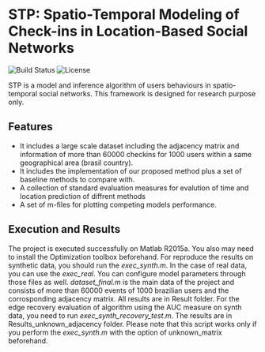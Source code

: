 # STP: Spatio-Temporal Modeling of Check-ins in Location-Based Social Networks
![Build Status](https://img.shields.io/teamcity/codebetter/bt428.svg)
![License](https://img.shields.io/badge/license-BSD-blue.svg)

STP is a model and inference algorithm of users behaviours in spatio-temporal social networks. This framework is designed for research purpose only.
## Features
* It includes a large scale dataset including the adjacency matrix and information of more than 60000 checkins for 1000 users within a same geographical area (brasil country).
* It includes the implementation of our proposed method plus a set of baseline methods to compare with.
* A collection of standard evaluation measures for evalution of time and location prediction of diffrent methods
* A set of m-files for plotting competing models performance.

## Execution and Results
The project is executed successfully on Matlab R2015a. You also may need to install the Optimization toolbox beforehand.
For reproduce the results on synthetic data, you should run the *exec_synth.m*. In the case of real data, you can use the *exec_real*.
You can configure model parameters through those files as well. *dataset_final.m* is the main data of the project and consists of more than 60000 events of 1000 brazilian users and the corrosponding adjacency matrix.
All results are in Result folder.
For the edge recovery evaluation of algorithm using the AUC measure on synth data, you need to run *exec_synth_recovery_test.m*. The results are in Results_unknown_adjacency folder.
Please note that this script works only if you perform the *exec_synth.m* with the option of unknown_matrix beforehand. 
